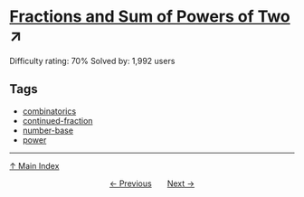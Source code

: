 # [Fractions and Sum of Powers of Two](https://projecteuler.net/problem=175) ↗️

Difficulty rating: 70%
Solved by: 1,992 users
## Tags

- [combinatorics](../tags/combinatorics.md)
- [continued-fraction](../tags/continued-fraction.md)
- [number-base](../tags/number-base.md)
- [power](../tags/power.md)



---

[↑ Main Index](../README.md)


<div align=center><a href='174.md'>← Previous</a> &nbsp;&nbsp; &nbsp;&nbsp;  <a href='176.md'>Next →</a></div>
